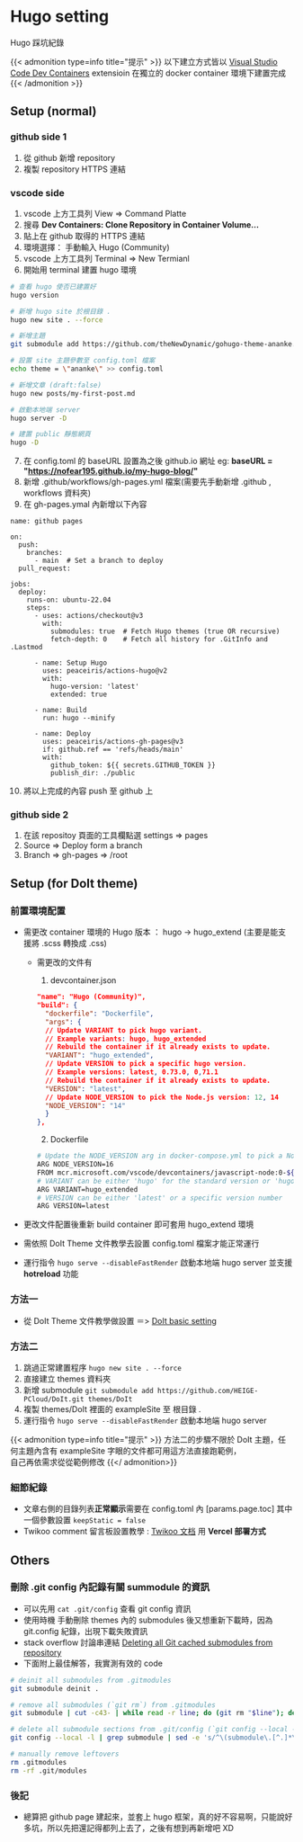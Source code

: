 # Hugo setting


Hugo 踩坑紀錄
<!--more-->

{{< admonition type=info title="提示"  >}}
以下建立方式皆以 [Visual Studio Code Dev Containers](https://code.visualstudio.com/docs/remote/containers#_quick-start-open-a-git-repository-or-github-pr-in-an-isolated-container-volume) extensioin
在獨立的 docker container 環境下建置完成
{{< /admonition >}}

## Setup (normal)

### github side 1

1. 從 github 新增 repository
2. 複製 repository HTTPS 連結

### vscode side

1. vscode 上方工具列 View => Command Platte
2. 搜尋 **Dev Containers: Clone Repository in Container Volume…**
3. 貼上在 github 取得的 HTTPS 連結
4. 環境選擇： 手動輸入 Hugo (Community)
5. vscode 上方工具列 Terminal => New Termianl
6. 開始用 terminal 建置 hugo 環境

```bash
# 查看 hugo 使否已建置好
hugo version

# 新增 hugo site 於根目錄 .
hugo new site . --force

# 新增主題
git submodule add https://github.com/theNewDynamic/gohugo-theme-ananke.git themes/ananke

# 設置 site 主題參數至 config.toml 檔案
echo theme = \"ananke\" >> config.toml

# 新增文章 (draft:false)
hugo new posts/my-first-post.md

# 啟動本地端 server
hugo server -D

# 建置 public 靜態網頁
hugo -D
```

7. 在 config.toml 的 baseURL 設置為之後 github.io 網址 eg: **baseURL = "https://nofear195.github.io/my-hugo-blog/"**
8. 新增 .github/workflows/gh-pages.yml 檔案(需要先手動新增 .github , workflows 資料夾)
9. 在 gh-pages.ymal 內新增以下內容

``` inside file
name: github pages

on:
  push:
    branches:
      - main  # Set a branch to deploy
  pull_request:

jobs:
  deploy:
    runs-on: ubuntu-22.04
    steps:
      - uses: actions/checkout@v3
        with:
          submodules: true  # Fetch Hugo themes (true OR recursive)
          fetch-depth: 0    # Fetch all history for .GitInfo and .Lastmod

      - name: Setup Hugo
        uses: peaceiris/actions-hugo@v2
        with:
          hugo-version: 'latest'
          extended: true

      - name: Build
        run: hugo --minify

      - name: Deploy
        uses: peaceiris/actions-gh-pages@v3
        if: github.ref == 'refs/heads/main'
        with:
          github_token: ${{ secrets.GITHUB_TOKEN }}
          publish_dir: ./public
```

10. 將以上完成的內容 push 至 github 上

### github side 2

1. 在該 repositoy 頁面的工具欄點選 settings => pages
2. Source => Deploy form a branch
3. Branch => gh-pages => /root

## Setup (for DoIt theme)

### 前置環境配置

- 需更改 container 環境的 Hugo 版本 ： hugo -> hugo_extend (主要是能支援將 .scss 轉換成 .css)
  - 需更改的文件有
    1. devcontainer.json

      ```json
      "name": "Hugo (Community)",
      "build": {
        "dockerfile": "Dockerfile",
        "args": {
        // Update VARIANT to pick hugo variant.
        // Example variants: hugo, hugo_extended
        // Rebuild the container if it already exists to update.
        "VARIANT": "hugo_extended",
        // Update VERSION to pick a specific hugo version.
        // Example versions: latest, 0.73.0, 0,71.1
        // Rebuild the container if it already exists to update.
        "VERSION": "latest",
        // Update NODE_VERSION to pick the Node.js version: 12, 14
        "NODE_VERSION": "14"
        }
      },

      ```

    2. Dockerfile

    ```bash
    # Update the NODE_VERSION arg in docker-compose.yml to pick a Node version: 18, 16, 14
    ARG NODE_VERSION=16
    FROM mcr.microsoft.com/vscode/devcontainers/javascript-node:0-${NODE_VERSION}
    # VARIANT can be either 'hugo' for the standard version or 'hugo_extended' for the extended version.
    ARG VARIANT=hugo_extended
    # VERSION can be either 'latest' or a specific version number
    ARG VERSION=latest
    ```

- 更改文件配置後重新 build container 即可套用 hugo_extend 環境
- 需依照 DoIt Theme 文件教學去設置 config.toml 檔案才能正常運行
- 運行指令 `hugo serve --disableFastRender` 啟動本地端 hugo server 並支援 **hotreload** 功能

### 方法一

- 從 DoIt Theme 文件教學做設置 ＝> [DoIt basic setting](https://hugodoit.pages.dev/theme-documentation-basics/)

### 方法二

  1. 跳過正常建置程序 `hugo new site . --force`
  2. 直接建立 themes 資料夾
  3. 新增 submodule `git submodule add https://github.com/HEIGE-PCloud/DoIt.git themes/DoIt`
  4. 複製 themes/DoIt 裡面的 exampleSite 至 根目錄 .
  5. 運行指令 `hugo serve --disableFastRender` 啟動本地端 hugo server

{{< admonition type=info title="提示"  >}}
  方法二的步驟不限於 DoIt 主題，任何主題內含有 exampleSite 字眼的文件都可用這方法直接跑範例，  <br>
  自己再依需求從從範例修改
{{</ admonition>}}

### 細節紀錄

- 文章右側的目錄列表**正常顯示**需要在 config.toml 內 [params.page.toc] 其中一個參數設置 `keepStatic = false`
- Twikoo comment 留言板設置教學 : [Twikoo 文档](https://twikoo.js.org/quick-start.html) 用 **Vercel 部署方式**

## Others

### 刪除 .git config 內記錄有關 summodule 的資訊

- 可以先用 `cat .git/config` 查看 git config 資訊
- 使用時機 手動刪除 themes 內的 submodules 後又想重新下載時，因為 git.config 紀錄，出現下載失敗資訊
- stack overflow 討論串連結 [Deleting all Git cached submodules from repository](https://stackoverflow.com/questions/34890313/deleting-all-git-cached-submodules-from-repository)
- 下面附上最佳解答，我實測有效的 code

```bash
# deinit all submodules from .gitmodules
git submodule deinit .

# remove all submodules (`git rm`) from .gitmodules
git submodule | cut -c43- | while read -r line; do (git rm "$line"); done

# delete all submodule sections from .git/config (`git config --local --remove-section`) by fetching those from .git/config
git config --local -l | grep submodule | sed -e 's/^\(submodule\.[^.]*\)\(.*\)/\1/g' | while read -r line; do (git config --local --remove-section "$line"); done

# manually remove leftovers
rm .gitmodules
rm -rf .git/modules
```

### 後記

- 總算把 github page 建起來，並套上 hugo 框架，真的好不容易啊，只能說好多坑，所以先把還記得都列上去了，之後有想到再新增吧 XD
